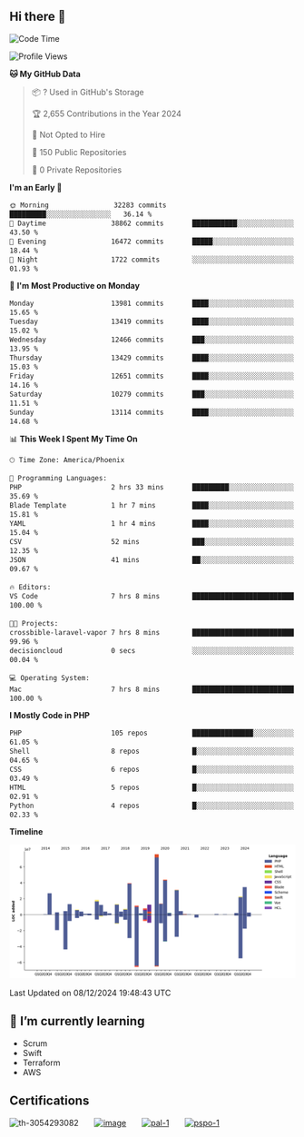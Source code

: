 ## Hi there 👋

<!--START_SECTION:waka-->
![Code Time](http://img.shields.io/badge/Code%20Time-10%2C423%20hrs%2049%20mins-blue)

![Profile Views](http://img.shields.io/badge/Profile%20Views-0-blue)

**🐱 My GitHub Data** 

> 📦 ? Used in GitHub's Storage 
 > 
> 🏆 2,655 Contributions in the Year 2024
 > 
> 🚫 Not Opted to Hire
 > 
> 📜 150 Public Repositories 
 > 
> 🔑 0 Private Repositories 
 > 
**I'm an Early 🐤** 

```text
🌞 Morning                32283 commits       █████████░░░░░░░░░░░░░░░░   36.14 % 
🌆 Daytime                38862 commits       ███████████░░░░░░░░░░░░░░   43.50 % 
🌃 Evening                16472 commits       █████░░░░░░░░░░░░░░░░░░░░   18.44 % 
🌙 Night                  1722 commits        ░░░░░░░░░░░░░░░░░░░░░░░░░   01.93 % 
```
📅 **I'm Most Productive on Monday** 

```text
Monday                   13981 commits       ████░░░░░░░░░░░░░░░░░░░░░   15.65 % 
Tuesday                  13419 commits       ████░░░░░░░░░░░░░░░░░░░░░   15.02 % 
Wednesday                12466 commits       ███░░░░░░░░░░░░░░░░░░░░░░   13.95 % 
Thursday                 13429 commits       ████░░░░░░░░░░░░░░░░░░░░░   15.03 % 
Friday                   12651 commits       ████░░░░░░░░░░░░░░░░░░░░░   14.16 % 
Saturday                 10279 commits       ███░░░░░░░░░░░░░░░░░░░░░░   11.51 % 
Sunday                   13114 commits       ████░░░░░░░░░░░░░░░░░░░░░   14.68 % 
```


📊 **This Week I Spent My Time On** 

```text
🕑︎ Time Zone: America/Phoenix

💬 Programming Languages: 
PHP                      2 hrs 33 mins       █████████░░░░░░░░░░░░░░░░   35.69 % 
Blade Template           1 hr 7 mins         ████░░░░░░░░░░░░░░░░░░░░░   15.81 % 
YAML                     1 hr 4 mins         ████░░░░░░░░░░░░░░░░░░░░░   15.04 % 
CSV                      52 mins             ███░░░░░░░░░░░░░░░░░░░░░░   12.35 % 
JSON                     41 mins             ██░░░░░░░░░░░░░░░░░░░░░░░   09.67 % 

🔥 Editors: 
VS Code                  7 hrs 8 mins        █████████████████████████   100.00 % 

🐱‍💻 Projects: 
crossbible-laravel-vapor 7 hrs 8 mins        █████████████████████████   99.96 % 
decisioncloud            0 secs              ░░░░░░░░░░░░░░░░░░░░░░░░░   00.04 % 

💻 Operating System: 
Mac                      7 hrs 8 mins        █████████████████████████   100.00 % 
```

**I Mostly Code in PHP** 

```text
PHP                      105 repos           ███████████████░░░░░░░░░░   61.05 % 
Shell                    8 repos             █░░░░░░░░░░░░░░░░░░░░░░░░   04.65 % 
CSS                      6 repos             █░░░░░░░░░░░░░░░░░░░░░░░░   03.49 % 
HTML                     5 repos             █░░░░░░░░░░░░░░░░░░░░░░░░   02.91 % 
Python                   4 repos             █░░░░░░░░░░░░░░░░░░░░░░░░   02.33 % 
```



**Timeline**

![Lines of Code chart](https://raw.githubusercontent.com/mikebronner/mikebronner/master/assets/bar_graph.png)


 Last Updated on 08/12/2024 19:48:43 UTC
<!--END_SECTION:waka-->

<!--
**mikebronner/mikebronner** is a ✨ _special_ ✨ repository because its `README.md` (this file) appears on your GitHub profile.

Here are some ideas to get you started:

- 🔭 I’m currently working on ...
- 🌱 I’m currently learning ...
- 👯 I’m looking to collaborate on ...
- 🤔 I’m looking for help with ...
- 💬 Ask me about ...
- 📫 How to reach me: ...
- 😄 Pronouns: ...
- ⚡ Fun fact: ...
-->

## 🌱 I’m currently learning

- Scrum
- Swift
- Terraform
- AWS

## Certifications

![th-3054293082](https://user-images.githubusercontent.com/1791050/208267034-c5006f82-ae89-41eb-9478-7106c5aba070.jpg)
&nbsp;&nbsp;&nbsp;&nbsp;&nbsp;
[![image](https://user-images.githubusercontent.com/1791050/208267032-13c8c426-f627-448d-b23e-e3dd74b6712a.png)](https://www.credly.com/users/mike-bronner)
&nbsp;&nbsp;&nbsp;&nbsp;&nbsp;
[![pal-1](https://github.com/mikebronner/mikebronner/assets/1791050/3384899a-848a-4e35-8cee-e35261b5ccce)](https://www.credly.com/users/mike-bronner)
&nbsp;&nbsp;&nbsp;&nbsp;&nbsp;
[![pspo-1](https://github.com/user-attachments/assets/7a6e28a4-7e44-4218-ba25-468d8c703864)](https://www.credly.com/users/mike-bronner)
